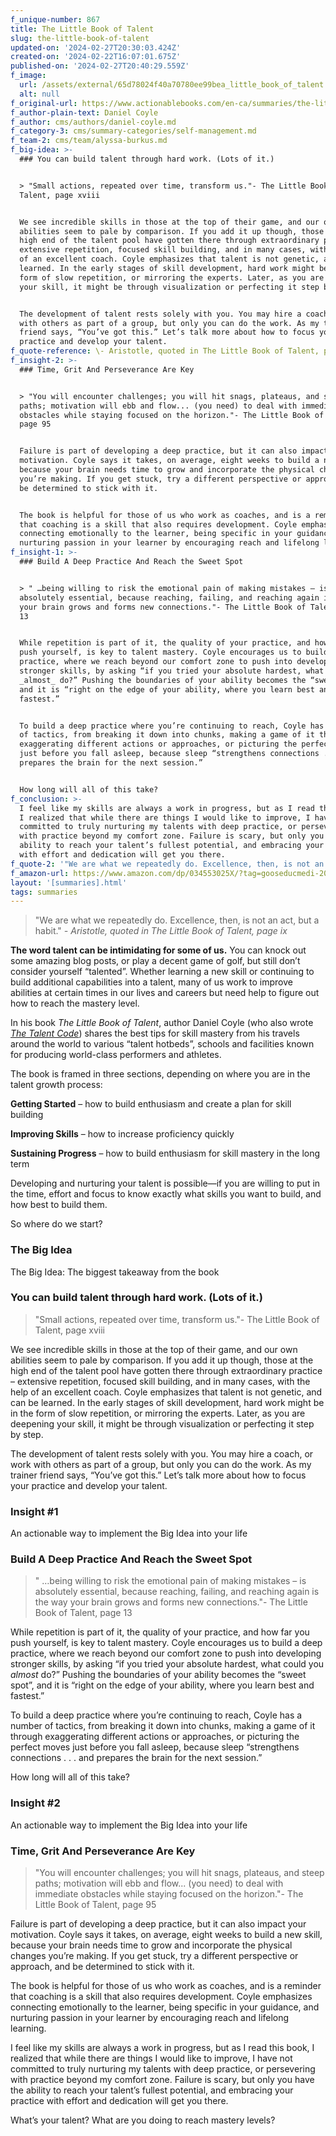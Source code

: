 ```yaml
---
f_unique-number: 867
title: The Little Book of Talent
slug: the-little-book-of-talent
updated-on: '2024-02-27T20:30:03.424Z'
created-on: '2024-02-22T16:07:01.675Z'
published-on: '2024-02-27T20:40:29.559Z'
f_image:
  url: /assets/external/65d78024f40a70780ee99bea_little_book_of_talent.jpeg
  alt: null
f_original-url: https://www.actionablebooks.com/en-ca/summaries/the-little-book-of-talent/
f_author-plain-text: Daniel Coyle
f_author: cms/authors/daniel-coyle.md
f_category-3: cms/summary-categories/self-management.md
f_team-2: cms/team/alyssa-burkus.md
f_big-idea: >-
  ### You can build talent through hard work. (Lots of it.)


  > "Small actions, repeated over time, transform us."- The Little Book of
  Talent, page xviii


  We see incredible skills in those at the top of their game, and our own
  abilities seem to pale by comparison. If you add it up though, those at the
  high end of the talent pool have gotten there through extraordinary practice –
  extensive repetition, focused skill building, and in many cases, with the help
  of an excellent coach. Coyle emphasizes that talent is not genetic, and can be
  learned. In the early stages of skill development, hard work might be in the
  form of slow repetition, or mirroring the experts. Later, as you are deepening
  your skill, it might be through visualization or perfecting it step by step.


  The development of talent rests solely with you. You may hire a coach, or work
  with others as part of a group, but only you can do the work. As my trainer
  friend says, “You’ve got this.” Let’s talk more about how to focus your
  practice and develop your talent.
f_quote-reference: \- Aristotle, quoted in The Little Book of Talent, page ix
f_insight-2: >-
  ### Time, Grit And Perseverance Are Key


  > "You will encounter challenges; you will hit snags, plateaus, and steep
  paths; motivation will ebb and flow... (you need) to deal with immediate
  obstacles while staying focused on the horizon."- The Little Book of Talent,
  page 95


  Failure is part of developing a deep practice, but it can also impact your
  motivation. Coyle says it takes, on average, eight weeks to build a new skill,
  because your brain needs time to grow and incorporate the physical changes
  you’re making. If you get stuck, try a different perspective or approach, and
  be determined to stick with it.


  The book is helpful for those of us who work as coaches, and is a reminder
  that coaching is a skill that also requires development. Coyle emphasizes
  connecting emotionally to the learner, being specific in your guidance, and
  nurturing passion in your learner by encouraging reach and lifelong learning.
f_insight-1: >-
  ### Build A Deep Practice And Reach the Sweet Spot


  > " …being willing to risk the emotional pain of making mistakes – is
  absolutely essential, because reaching, failing, and reaching again is the way
  your brain grows and forms new connections."- The Little Book of Talent, page
  13


  While repetition is part of it, the quality of your practice, and how far you
  push yourself, is key to talent mastery. Coyle encourages us to build a deep
  practice, where we reach beyond our comfort zone to push into developing
  stronger skills, by asking “if you tried your absolute hardest, what could you
  _almost_ do?” Pushing the boundaries of your ability becomes the “sweet spot”,
  and it is “right on the edge of your ability, where you learn best and
  fastest.”


  To build a deep practice where you’re continuing to reach, Coyle has a number
  of tactics, from breaking it down into chunks, making a game of it through
  exaggerating different actions or approaches, or picturing the perfect moves
  just before you fall asleep, because sleep “strengthens connections . . . and
  prepares the brain for the next session.”


  How long will all of this take?
f_conclusion: >-
  I feel like my skills are always a work in progress, but as I read this book,
  I realized that while there are things I would like to improve, I have not
  committed to truly nurturing my talents with deep practice, or persevering
  with practice beyond my comfort zone. Failure is scary, but only you have the
  ability to reach your talent’s fullest potential, and embracing your practice
  with effort and dedication will get you there.
f_quote-2: '"We are what we repeatedly do. Excellence, then, is not an act, but a habit."'
f_amazon-url: https://www.amazon.com/dp/034553025X/?tag=gooseducmedi-20
layout: '[summaries].html'
tags: summaries
---
```


> "We are what we repeatedly do. Excellence, then, is not an act, but a habit." _\- Aristotle, quoted in The Little Book of Talent, page ix_

**The word talent can be intimidating for some of us.** You can knock out some amazing blog posts, or play a decent game of golf, but still don’t consider yourself “talented”. Whether learning a new skill or continuing to build additional capabilities into a talent, many of us work to improve abilities at certain times in our lives and careers but need help to figure out how to reach the mastery level.

In his book _The Little Book of Talent_, author Daniel Coyle (who also wrote [_The Talent Code_](https://www.actionablebooks.com/summaries/the-talent-code/)) shares the best tips for skill mastery from his travels around the world to various “talent hotbeds”, schools and facilities known for producing world-class performers and athletes.

The book is framed in three sections, depending on where you are in the talent growth process:

**Getting Started** – how to build enthusiasm and create a plan for skill building

**Improving Skills** – how to increase proficiency quickly

**Sustaining Progress** – how to build enthusiasm for skill mastery in the long term

Developing and nurturing your talent is possible—if you are willing to put in the time, effort and focus to know exactly what skills you want to build, and how best to build them.

So where do we start?

### The Big Idea

The Big Idea: The biggest takeaway from the book

### You can build talent through hard work. (Lots of it.)

> "Small actions, repeated over time, transform us."- The Little Book of Talent, page xviii

We see incredible skills in those at the top of their game, and our own abilities seem to pale by comparison. If you add it up though, those at the high end of the talent pool have gotten there through extraordinary practice – extensive repetition, focused skill building, and in many cases, with the help of an excellent coach. Coyle emphasizes that talent is not genetic, and can be learned. In the early stages of skill development, hard work might be in the form of slow repetition, or mirroring the experts. Later, as you are deepening your skill, it might be through visualization or perfecting it step by step.

The development of talent rests solely with you. You may hire a coach, or work with others as part of a group, but only you can do the work. As my trainer friend says, “You’ve got this.” Let’s talk more about how to focus your practice and develop your talent.

### Insight #1

An actionable way to implement the Big Idea into your life

### Build A Deep Practice And Reach the Sweet Spot

> " …being willing to risk the emotional pain of making mistakes – is absolutely essential, because reaching, failing, and reaching again is the way your brain grows and forms new connections."- The Little Book of Talent, page 13

While repetition is part of it, the quality of your practice, and how far you push yourself, is key to talent mastery. Coyle encourages us to build a deep practice, where we reach beyond our comfort zone to push into developing stronger skills, by asking “if you tried your absolute hardest, what could you _almost_ do?” Pushing the boundaries of your ability becomes the “sweet spot”, and it is “right on the edge of your ability, where you learn best and fastest.”

To build a deep practice where you’re continuing to reach, Coyle has a number of tactics, from breaking it down into chunks, making a game of it through exaggerating different actions or approaches, or picturing the perfect moves just before you fall asleep, because sleep “strengthens connections . . . and prepares the brain for the next session.”

How long will all of this take?

### Insight #2

An actionable way to implement the Big Idea into your life

### Time, Grit And Perseverance Are Key

> "You will encounter challenges; you will hit snags, plateaus, and steep paths; motivation will ebb and flow... (you need) to deal with immediate obstacles while staying focused on the horizon."- The Little Book of Talent, page 95

Failure is part of developing a deep practice, but it can also impact your motivation. Coyle says it takes, on average, eight weeks to build a new skill, because your brain needs time to grow and incorporate the physical changes you’re making. If you get stuck, try a different perspective or approach, and be determined to stick with it.

The book is helpful for those of us who work as coaches, and is a reminder that coaching is a skill that also requires development. Coyle emphasizes connecting emotionally to the learner, being specific in your guidance, and nurturing passion in your learner by encouraging reach and lifelong learning.

I feel like my skills are always a work in progress, but as I read this book, I realized that while there are things I would like to improve, I have not committed to truly nurturing my talents with deep practice, or persevering with practice beyond my comfort zone. Failure is scary, but only you have the ability to reach your talent’s fullest potential, and embracing your practice with effort and dedication will get you there.

What’s your talent? What are you doing to reach mastery levels?
